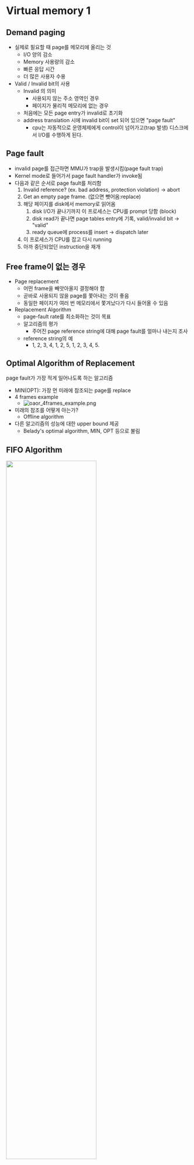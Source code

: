 # Virtual memory 1

## Demand paging

- 실제로 필요할 때 page를 메모리에 올리는 것
  - I/O 양의 감소
  - Memory 사용량의 감소
  - 빠른 응답 시간
  - 더 많은 사용자 수용
- Valid / Invalid bit의 사용
  - Invalid 의 의미
    - 사용되지 않는 주소 영역인 경우
    - 페이지가 물리적 메모리에 없는 경우
  - 처음에는 모든 page entry가 invalid로 초기화
  - address translation 시에 invalid bit이 set 되어 있으면 "page fault"
    - cpu는 자동적으로 운영체제에게 control이 넘어가고(trap 발생) 디스크에서 I/O를 수행하게 된다.

## Page fault

- invalid page를 접근하면 MMU가 trap을 발생시킴(page fault trap)
- Kernel mode로 들어가서 page fault handler가 invoke됨
- 다음과 같은 순서로 page fault를 처리함
  1. Invalid reference? (ex. bad address, protection violation) &rarr; abort
  2. Get an empty page frame. (없으면 뺏어옴:replace)
  3. 해당 페이지를 disk에서 memory로 읽어옴
     1. disk I/O가 끝나기까지 이 프로세스는 CPU를 prompt 당함 (block)
     2. disk read가 끝나면 page tables entry에 기록, valid/invalid bit &rarr; "valid"
     3. ready queue에 process를 insert &rarr; dispatch later
  4. 이 프로세스가 CPU를 잡고 다시 running
  5. 아까 중단되었던 instruction을 재개

## Free frame이 없는 경우

- Page replacement
  - 어떤 frame을 빼앗아올지 결정해야 함
  - 곧바로 사용되지 않을 page를 쫓아내는 것이 좋음
  - 동일한 페이지가 여러 번 메모리에서 쫓겨났다가 다시 들어올 수 있음
- Replacement Algorithm
  - page-fault rate를 최소화하는 것이 목표
  - 알고리즘의 평가
    - 주어진 page reference string에 대해 page fault를 얼마나 내는지 조사
  - reference string의 예
    - 1, 2, 3, 4, 1, 2, 5, 1, 2, 3, 4, 5.

## Optimal Algorithm of Replacement 

page fault가 가장 적게 일어나도록 하는 알고리즘

- MIN(OPT): 가장 먼 미래에 참조되는 page를 replace 
- 4 frames example
  - ![oaor_4frames_example.png](../../blog_img/operating-system/virtual_memory1/oaor_4frames_example.png)
- 미래의 참조를 어떻게 아는가?
  - Offline algorithm
- 다른 알고리즘의 성능에 대한 upper bound 제공
  - Belady's optimal algorithm, MIN, OPT 등으로 불림

## FIFO Algorithm

<img src="../../blog_img/operating-system/virtual_memory1/fifo_algorithm.png" width="70%">

- FIFO Anomaly(Belady's Anomaly)
  - more frames !=> less page faults

## LRU(Least Recently Used) Algorithm

- LRU: 가장 오래 전에 참조된 것을 지움

<img src="../../blog_img/operating-system/virtual_memory1/lru_algorithm.png" width="60%">

## LFU(Least Frequently Used) Algorithm

- LFU: 참조 횟수가 가장 적은 페이지를 지움
  - 최저 참조 함수인 page가 여럿 있는 경우
    - LFU 알고리즘 자체에서는 여러 page 중 임의로 선정한다.
    - 성능 향상을 위해 가장 오래 전에 참조된 page를 지우게 구현할 수도 있다.
  - 장단점
    - LRU처럼 직전 참조 시점만 보는 것이 아니라 장기적인 시간 규모를 보기 때문에 page의 인기도를 좀 더 명확히 반영할 수 있음
    - 참조 시점의 최근성을 반영하지 못함
    - LRU보다 구현이 복잡함

## LRU와 LFU 알고리즘 예제

<img src="../../blog_img/operating-system/virtual_memory1/example_of_lru_lfu.png" width="60%">

## LRU와 LFU 알고리즘의 구현

<img src="../../blog_img/operating-system/virtual_memory1/impl_of_lru_lfu1.png" width="70%">

<img src="../../blog_img/operating-system/virtual_memory1/impl_of_lru_lfu2.png" width="70%">

